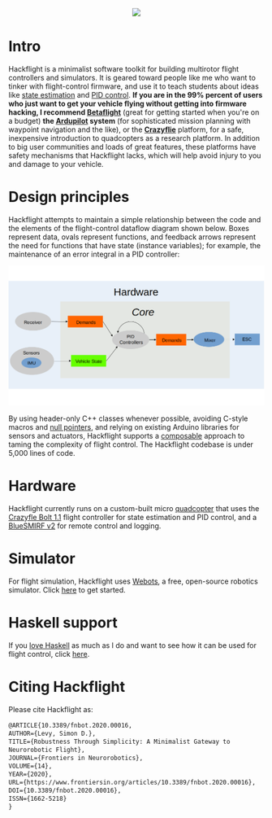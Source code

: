 <p align="center"> 
<img src="media/logo.png" width=450>
</p>

# Intro

Hackflight is a minimalist software toolkit for building multirotor flight
controllers and simulators.  It is geared toward people like me who want to
tinker with flight-control firmware, and use it to teach students about ideas
like
[state estimation](https://simondlevy.github.io/ekf-tutorial)
and
[PID control](https://en.wikipedia.org/wiki/Proportional%E2%80%93integral%E2%80%93derivative_controller).
<b>If you are in the 99% percent of
users who just want to get your vehicle flying without getting into firmware
hacking, I recommend [Betaflight](http://betaflight.com/)</b> (great for
getting started when you're on a budget)
<b>the [Ardupilot](http://copter.ardupilot.org) system</b> (for
sophisticated mission planning with waypoint navigation and the like), or
the <b>[Crazyflie](https://www.bitcraze.io/products/old-products/crazyflie-2-1/)</b>
platform, for a safe, inexpensive introduction to quadcopters as a research
platform.   In addition to big user communities and loads of great features,
these platforms have safety mechanisms that Hackflight lacks, which will help
avoid injury to you and damage to your vehicle.

# Design principles

Hackflight attempts to maintain a simple relationship between
the code and the elements of the flight-control dataflow diagram shown below.
Boxes represent data, ovals represent functions, and feedback arrows
represent the need for functions that have state (instance variables); for
example, the maintenance of an error integral in a PID controller:

<img src="media/dataflow2.png" width=700>

By using header-only C++ classes whenever possible, avoiding C-style macros and 
[null pointers](https://www.infoq.com/presentations/Null-References-The-Billion-Dollar-Mistake-Tony-Hoare/),
and relying on existing Arduino libraries for sensors and actuators,
Hackflight supports a [composable](https://www.progress.com/blogs/what-composability-why-should-you-care) 
approach to taming the complexity of flight control. The Hackflight codebase is
under 5,000 lines of code.

# Hardware

Hackflight currently runs on a custom-built micro [quadcopter](media/boltquad2.jpg) that uses 
the [Crazyfle Bolt 1.1](https://www.bitcraze.io/products/crazyflie-bolt-1-1/)
flight controller for state estimation and PID control, and a
[BlueSMIRF v2](https://www.sparkfun.com/sparkfun-bluesmirf-v2.html) for 
remote control and logging.

# Simulator

For flight simulation, Hackflight uses [Webots](https://cyberbotics.com/),
a free, open-source robotics simulator. Click [here](webots) to get started.

# Haskell support

If you [love Haskell](https://koerbitz.me/posts/Why-I-love-Haskell.html) as much
as I do and want to see how it can be used for flight control, click [here](haskell).

# Citing Hackflight

Please cite Hackflight as:

```
@ARTICLE{10.3389/fnbot.2020.00016,
AUTHOR={Levy, Simon D.},   
TITLE={Robustness Through Simplicity: A Minimalist Gateway to Neurorobotic Flight},      
JOURNAL={Frontiers in Neurorobotics},      
VOLUME={14},           
YEAR={2020},      
URL={https://www.frontiersin.org/articles/10.3389/fnbot.2020.00016},       
DOI={10.3389/fnbot.2020.00016},      
ISSN={1662-5218}
}
```
